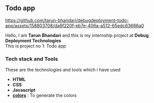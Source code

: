 ## Todo app

https://github.com/tarun-bhandari/debugdeployment-todo-app/assets/158803708/da6f220f-eb7e-406a-a512-65edc63666a0

  
Hello, I am **Tarun Bhandari** and this is my internship project at **Debug Deployment Technologies**  
This is project no 1: Todo app

### Tech stack and Tools

These are the technologies and tools which i have used  

- **HTML**
- **CSS** 
- **Javascript** 
- **[colors](https://coolors.co/)** : To generate the colors


